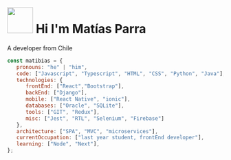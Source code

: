 <!---
Matibias/Matibias is a ✨ special ✨ repository because its `README.md` (this file) appears on your GitHub profile.
You can click the Preview link to take a look at your changes.
--->
<h1><span><img src="https://media1.giphy.com/media/v1.Y2lkPTc5MGI3NjExNzNkNjA5ZWU2MmFjMzFlNDEzNThhODYxYzBlYWJjYTJiMTlhYzljOCZjdD1z/EZ9X7p7g6x1EK1jEIR/giphy.gif" width="60"></span>  Hi I'm Matías Parra </h1>

A developer from Chile

```javascript
const matibias = {
   pronouns: "he" | "him",
   code: ["Javascript", "Typescript", "HTML", "CSS", "Python", "Java"],
   technologies: {
      frontEnd: ["React","Bootstrap"],
      backEnd: ["Django"],
      mobile: ["React Native", "ionic"],
      databases: ["Oracle", "SQLite"],
      tools: ["GIT", "Redux"],
      misc: ["Jest", "RTL", "Selenium", "Firebase"]
   },
   architecture: ["SPA", "MVC", "microservices"],
   currentOccupation: ["last year student, frontEnd developer"],
   learning: ["Node", "Next"],
};
```
